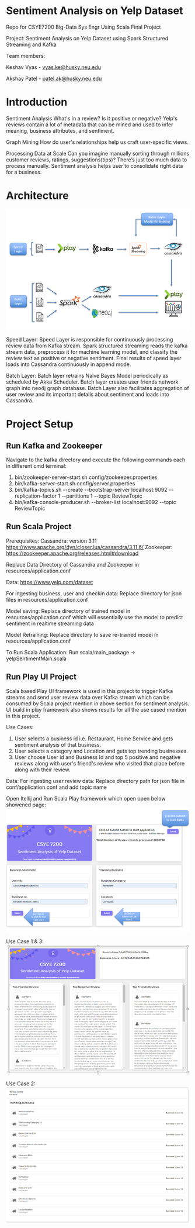# Sentiment Analysis on Yelp Dataset 

Repo for CSYE7200 Big-Data Sys Engr Using Scala Final Project

Project: Sentiment Analysis on Yelp Dataset using Spark Structured Streaming and Kafka

Team members:

Keshav Vyas - vyas.ke@husky.neu.edu

Akshay Patel - patel.ak@husky.neu.edu

# Introduction
Sentiment Analysis
What's in a review? Is it positive or negative? Yelp's reviews contain a lot of metadata that can be mined and used to infer meaning, business attributes, and sentiment.

Graph Mining
How do user's relationships help us craft user-specific views.

Processing Data at Scale
Can you imagine manually sorting through millions customer reviews, ratings, suggestions(tips)? There’s just too much data to process manually. Sentiment analysis helps user to consolidate right data for a business.

# Architecture
![](Architecture.PNG)

Speed Layer: Speed Layer is responsible for continuously processing review data from Kafka stream. Spark structured streaming reads the kafka stream data, preprocess it for machine learning model, and classify the review text as positive or negative sentiment. Final results of speed layer loads into Cassandra continuously in append mode.

Batch Layer: Batch layer retrains Naive Bayes Model periodically as scheduled by Akka Scheduler. Batch layer creates user friends network graph into neo4j graph database. Batch Layer also facilitates aggregation of user review and its important details about sentiment and loads into Cassandra.


# Project Setup

## Run Kafka and Zookeeper
Navigate to the kafka directory and execute the following commands each in different cmd terminal:

1. bin/zookeeper-server-start.sh config/zookeeper.properties
2. bin/kafka-server-start.sh config/server.properties
3. bin/kafka-topics.sh --create --bootstrap-server localhost:9092 --replication-factor 1 --partitions 1 --topic ReviewTopic
4. bin/kafka-console-producer.sh --broker-list localhost:9092 --topic ReviewTopic

## Run Scala Project
Prerequisites:
Cassandra: version 3.11 https://www.apache.org/dyn/closer.lua/cassandra/3.11.6/
Zookeeper: https://zookeeper.apache.org/releases.html#download

Replace Data Directory of Cassandra and Zookeeper in resources/application.conf

Data: https://www.yelp.com/dataset

For ingesting business, user and checkin data: Replace directory for json files in resources/application.conf

Model saving:
Replace directory of trained model in resources/application.conf which will essentially use the model to predict sentiment
in realtime streaming data 

Model Retraining: 
Replace directory to save re-trained model in resources/application.conf

To Run Scala Application:
Run scala/main_package -> yelpSentimentMain.scala

## Run Play UI Project

Scala based Play UI framework is used in this project to trigger Kafka streams and send user review data over Kafka stream which can be consumed by Scala project mention in above section for sentiment analysis. UI build in play framework also shows results for all the use cased mention in this project.

Use Cases:
1. User selects a business id i.e. Restaurant, Home Service and gets sentiment analysis of that business.
2. User selects a category and Location and gets top trending businesses.
3. User choose User id and Business Id and top 5 positive and negative reviews along with user's friend's review who visited that place before along with their review.

Data:
For ingesting user review data: Replace directory path for json file in conf/application.conf and add topic name

Open Itellij and Run Scala Play framework which open open below showened page:
![](usecase1.PNG)


Use Case 1 & 3:
![](usecase3.PNG)


Use Case 2:
![](usecase2.PNG)




